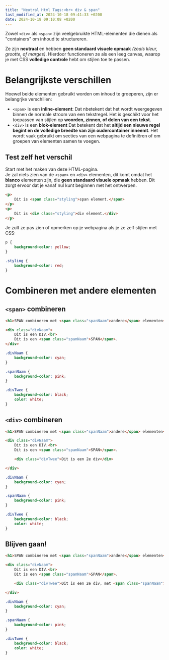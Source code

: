 ```yaml
---
title: "Neutral Html Tags:<br> div & span"
last_modified_at: 2024-10-18 09:41:33 +0200
date: 2024-10-18 09:10:08 +0200
---
```


Zowel `<div>` als `<span>` zijn veelgebruikte HTML-elementen die dienen als "containers" om inhoud te structureren.

Ze zijn **neutraal** en hebben **geen standaard visuele opmaak** *(zoals kleur, grootte, of marges)*. Hierdoor functioneren ze als een leeg canvas, waarop je met CSS **volledige controle** hebt om stijlen toe te passen.

# Belangrijkste verschillen

Hoewel beide elementen gebruikt worden om inhoud te groeperen, zijn er belangrjke verschillen:
- `<span>` is een **inline-element**:
    Dat nbetekent dat het wordt weergegeven binnen de normale stroom van een tekstregel. 
    Het is geschikt voor het toepassen van stijlen op **woorden, zinnen, of delen van een tekst**.
- `<div>` is een **blok-element**
    Dat betekent dat het **altijd een nieuwe regel begint en de volledige breedte van zijn oudercontainer inneemt**.
    Het wordt vaak gebruikt om secties van een webpagina te definiëren of om groepen van elementen samen te voegen.

## Test zelf het verschil

Start met het maken van deze HTML-pagina.  
Je zal niets zien van de `<span>` en `<div>` elementen, dit komt omdat het **blanco** elementen zijn, die **geen standaard visuele opmaak** hebben. Dit zorgt ervoor dat je vanaf nul kunt beginnen met het ontwerpen.

```html
<p>
    Dit is <span class="styling">span element.</span>
</p>
<p>
    Dit is <div class="styling">div element.</div>
</p>
```

Je zult ze pas zien of opmerken op je webpagina als je ze zelf stijlen met CSS: 

```css
p {
    background-color: yellow;
}

.styling {
    background-color: red;
}
```

# Combineren met andere elementen

## `<span>` combineren

```html
<h1>SPAN combineren met <span class="spanNaam">andere</span> elementen</h1>

<div class="divNaam">
    Dit is een DIV.<br>
    Dit is een <span class="spanNaam">SPAN</span>.
</div>
```

```css
.divNaam {
    background-color: cyan;
}

.spanNaam {
    background-color: pink;
}

.divTwee {
    background-color: black;
    color: white;
}
```

## `<div>` combineren

```html
<h1>SPAN combineren met <span class="spanNaam">andere</span> elementen</h1>

<div class="divNaam">
    Dit is een DIV.<br>
    Dit is een <span class="spanNaam">SPAN</span>.

    <div class="divTwee">Dit is een 2e div</div>

</div>
```

```css
.divNaam {
    background-color: cyan;
}

.spanNaam {
    background-color: pink;
}

.divTwee {
    background-color: black;
    color: white;
}
```

## Blijven gaan!

```html
<h1>SPAN combineren met <span class="spanNaam">andere</span> elementen</h1>

<div class="divNaam">
    Dit is een DIV.<br>
    Dit is een <span class="spanNaam">SPAN</span>.

    <div class="divTwee">Dit is een 2e div, met <span class="spanNaam">terug</span> een span</div>

</div>
```

```css
.divNaam {
    background-color: cyan;
}

.spanNaam {
    background-color: pink;
}

.divTwee {
    background-color: black;
    color: white;
}
```

